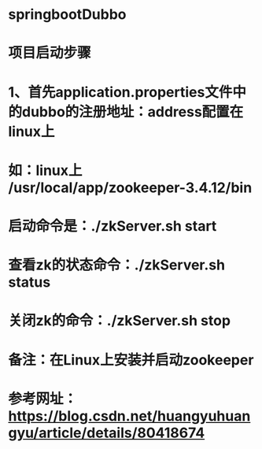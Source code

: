# springbootDubbo

# 项目启动步骤
# 1、首先application.properties文件中的dubbo的注册地址：address配置在linux上
#    如：linux上 /usr/local/app/zookeeper-3.4.12/bin 
#      启动命令是：./zkServer.sh start
#      查看zk的状态命令：./zkServer.sh status
#      关闭zk的命令：./zkServer.sh stop
#   备注：在Linux上安装并启动zookeeper
#         参考网址：https://blog.csdn.net/huangyuhuangyu/article/details/80418674 
